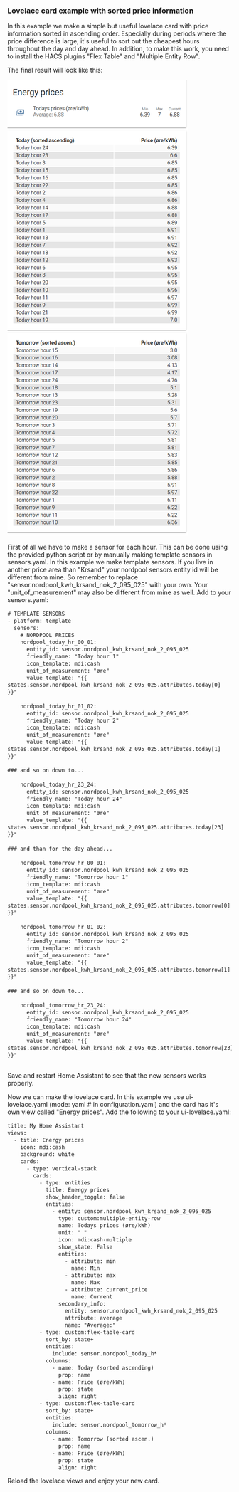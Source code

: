 ### Lovelace card example with sorted price information
In this example we make a simple but useful lovelace card with price information sorted in ascending order. Especially during periods where the price difference is large, it's useful to sort out the cheapest hours throughout the day and day ahead. In addition, to make this work, you need to install the HACS plugins "Flex Table" and "Multiple Entity Row".

The final result will look like this:

![Simple](/lovelace_example/nordpool.png)

First of all we have to make a sensor for each hour. This can be done using the provided python script or by manually making template sensors in sensors.yaml. In this example we make template sensors. If you live in another price area than "Krsand" your nordpool sensors entity id will be different from mine. So remember to replace "sensor.nordpool_kwh_krsand_nok_2_095_025" with your own. Your "unit_of_measurement" may also be different from mine as well.
Add to your sensors.yaml:
````
# TEMPLATE SENSORS
- platform: template
  sensors:
    # NORDPOOL PRICES
    nordpool_today_hr_00_01:
      entity_id: sensor.nordpool_kwh_krsand_nok_2_095_025
      friendly_name: "Today hour 1"
      icon_template: mdi:cash
      unit_of_measurement: "øre"
      value_template: "{{ states.sensor.nordpool_kwh_krsand_nok_2_095_025.attributes.today[0] }}"

    nordpool_today_hr_01_02:
      entity_id: sensor.nordpool_kwh_krsand_nok_2_095_025
      friendly_name: "Today hour 2"
      icon_template: mdi:cash
      unit_of_measurement: "øre"
      value_template: "{{ states.sensor.nordpool_kwh_krsand_nok_2_095_025.attributes.today[1] }}"

### and so on down to...

    nordpool_today_hr_23_24:
      entity_id: sensor.nordpool_kwh_krsand_nok_2_095_025
      friendly_name: "Today hour 24"
      icon_template: mdi:cash
      unit_of_measurement: "øre"
      value_template: "{{ states.sensor.nordpool_kwh_krsand_nok_2_095_025.attributes.today[23] }}"

### and than for the day ahead...

    nordpool_tomorrow_hr_00_01:
      entity_id: sensor.nordpool_kwh_krsand_nok_2_095_025
      friendly_name: "Tomorrow hour 1"
      icon_template: mdi:cash
      unit_of_measurement: "øre"
      value_template: "{{ states.sensor.nordpool_kwh_krsand_nok_2_095_025.attributes.tomorrow[0] }}"

    nordpool_tomorrow_hr_01_02:
      entity_id: sensor.nordpool_kwh_krsand_nok_2_095_025
      friendly_name: "Tomorrow hour 2"
      icon_template: mdi:cash
      unit_of_measurement: "øre"
      value_template: "{{ states.sensor.nordpool_kwh_krsand_nok_2_095_025.attributes.tomorrow[1] }}"

### and so on down to...

    nordpool_tomorrow_hr_23_24:
      entity_id: sensor.nordpool_kwh_krsand_nok_2_095_025
      friendly_name: "Tomorrow hour 24"
      icon_template: mdi:cash
      unit_of_measurement: "øre"
      value_template: "{{ states.sensor.nordpool_kwh_krsand_nok_2_095_025.attributes.tomorrow[23] }}"
      
````

Save and restart Home Assistant to see that the new sensors works properly.

Now we can make the lovelace card. In this example we use ui-lovelace.yaml (mode: yaml # in configuration.yaml) and the card has it's own view called "Energy prices".
Add the following to your ui-lovelace.yaml:

````
title: My Home Assistant
views:
  - title: Energy prices
    icon: mdi:cash
    background: white
    cards:
      - type: vertical-stack
        cards:
          - type: entities
            title: Energy prices
            show_header_toggle: false
            entities:
              - entity: sensor.nordpool_kwh_krsand_nok_2_095_025
                type: custom:multiple-entity-row
                name: Todays prices (øre/kWh)
                unit: " "
                icon: mdi:cash-multiple
                show_state: False
                entities:
                  - attribute: min
                    name: Min
                  - attribute: max
                    name: Max
                  - attribute: current_price
                    name: Current
                secondary_info:
                  entity: sensor.nordpool_kwh_krsand_nok_2_095_025
                  attribute: average
                  name: "Average:"
          - type: custom:flex-table-card
            sort_by: state+
            entities:
              include: sensor.nordpool_today_h*
            columns:
              - name: Today (sorted ascending)
                prop: name
              - name: Price (øre/kWh)
                prop: state
                align: right
          - type: custom:flex-table-card
            sort_by: state+
            entities:
              include: sensor.nordpool_tomorrow_h*
            columns:
              - name: Tomorrow (sorted ascen.)
                prop: name
              - name: Price (øre/kWh)
                prop: state
                align: right
````
    
Reload the lovelace views and enjoy your new card.
